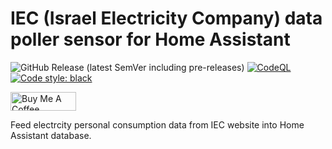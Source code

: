 #  IEC (Israel Electricity Company) data poller sensor for Home Assistant 

<!-- Code and releases -->

![GitHub Release (latest SemVer including pre-releases)](https://img.shields.io/github/v/release/ldotlopez/ha-historical-sensor?include_prereleases)
[![CodeQL](https://github.com/ldotlopez/ha-historical-sensor/actions/workflows/codeql-analysis.yml/badge.svg)](https://github.com/ldotlopez/ha-historical-sensor/actions/workflows/codeql-analysis.yml)
[![Code style: black](https://img.shields.io/badge/code%20style-black-000000.svg)](https://github.com/ambv/black)

<!-- Sponsors -->
<a href="https://www.buymeacoffee.com/zepolson" target="_blank">
    <img
       src="https://cdn.buymeacoffee.com/buttons/v2/default-yellow.png"
       alt="Buy Me A Coffee" style="height: 30px !important;width: 105px !important;" >
</a>

Feed electrcity personal consumption data from IEC website into Home Assistant database.
